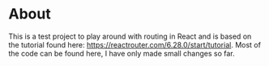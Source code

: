 # About
This is a test project to play around with routing in React and is based on the tutorial found here: https://reactrouter.com/6.28.0/start/tutorial. Most of the code can be found here, I have only made small changes so far.

